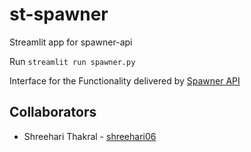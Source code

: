 # st-spawner
Streamlit app for spawner-api 


Run `streamlit run spawner.py`

Interface for the Functionality delivered by [Spawner API](https://github.com/sampathkethineedi/spawner-fastapi) 

## Collaborators
- Shreehari Thakral - [shreehari06](https://github.com/shreehari06)
